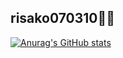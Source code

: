 ## risako070310🧸💖
[![Anurag's GitHub stats](https://github-readme-stats.vercel.app/api?username=risako070310)](https://github.com/risako070310/github-readme-stats)


<!--
**risako070310/risako070310** is a ✨ _special_ ✨ repository because its `README.md` (this file) appears on your GitHub profile.

Here are some ideas to get you started:

- 🔭 I’m currently working on ...
- 🌱 I’m currently learning ...
- 👯 I’m looking to collaborate on ...
- 🤔 I’m looking for help with ...
- 💬 Ask me about ...
- 📫 How to reach me: ...
- 😄 Pronouns: ...
- ⚡ Fun fact: ...
-->
